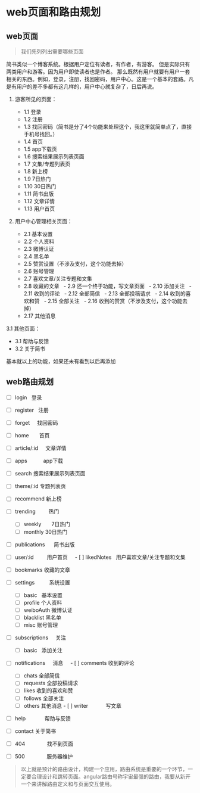 # web页面和路由规划
## web页面
> 我们先列列出需要哪些页面

简书类似一个博客系统。根据用户定位有读者，有作者，有游客。 但是实际只有两类用户和游客。因为用户即使读者也是作者。
那么既然有用户就要有用户一套相关的东西。例如，登录，注册，找回密码，用户中心。这是一个基本的套路。凡是有用户的差不多都有这几样的，用户中心就复杂了，日后再说。


1. 游客所见的页面：
     - 1.1  登录
     - 1.2  注册
     - 1.3  找回密码（简书是分了4个功能来处理这个，我这里就简单点了，直接手机号找回。）
     - 1.4  首页
     - 1.5  app下载页
     - 1.6  搜索结果展示列表页面
     - 1.7  文集/专题列表页
     - 1.8  新上榜
     - 1.9  7日热门
     - 1.10 30日热门
     - 1.11 简书出版
     - 1.12 文章详情
     - 1.13 用户首页
 
2. 用户中心管理相关页面：
   - 2.1 基本设置
   - 2.2 个人资料 
   - 2.3 微博认证
   - 2.4 黑名单
   - 2.5 赞赏设置（不涉及支付，这个功能去掉）
   - 2.6 账号管理
   - 2.7 喜欢文章/关注专题和文集
   - 2.8 收藏的文章
   - 2.9 还一个终于功能，写文章页面
   - 2.10 添加关注
   - 2.11 收到的评论
   - 2.12 全部简信
   - 2.13 全部投稿请求
   - 2.14 收到的喜欢和赞
   - 2.15 全部关注
   - 2.16 收到的赞赏（不涉及支付，这个功能去掉）
   - 2.17 其他消息

3.1 其他页面：
   - 3.1 帮助与反馈
   - 3.2 关于简书

基本就以上的功能，如果还未有看到以后再添加

## web路由规划

 - [ ] login             登录
 - [ ] register          注册
 - [ ] forget            找回密码
 - [ ] home              首页
 - [ ] article/:id       文章详情
 - [ ] apps              app下载
 - [ ] search            搜索结果展示列表页面
 - [ ] theme/:id         专题列表页 
 - [ ] recommend         新上榜
 - [ ] trending          热门
     - [ ] weekly        7日热门
     - [ ] monthly       30日热门
 - [ ] publications      简书出版
 - [ ] user/:id          用户首页
     - [ ] likedNotes    用户喜欢文章/关注专题和文集
 - [ ] bookmarks         收藏的文章
 - [ ] settings          系统设置
     - [ ] basic         基本设置
     - [ ] profile       个人资料
     - [ ] weiboAuth     微博认证
     - [ ] blacklist     黑名单
     - [ ] misc          账号管理
 - [ ] subscriptions     关注
     - [ ] basic         添加关注
 - [ ] notifications     消息
     - [ ] comments      收到的评论
     - [ ] chats         全部简信
     - [ ] requests      全部投稿请求
     - [ ] likes         收到的喜欢和赞
     - [ ] follows       全部关注
     - [ ] others        其他消息
 - [ ] writer            写文章
 - [ ] help              帮助与反馈
 - [ ] contact           关于简书
 - [ ] 404               找不到页面
 - [ ] 500               服务器维护
 
 
> 以上就是预计的路由设计，构建一个应用，路由系统是重要的一个环节，一定要合理设计和跳转页面。angular路由号称宇宙最强的路由，我要从新开一个来讲解路由定义和与页面交互使用。
 
 
 
